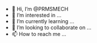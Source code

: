 - 👋 Hi, I’m @PRMSMECH
- 👀 I’m interested in ...
- 🌱 I’m currently learning ...
- 💞️ I’m looking to collaborate on ...
- 📫 How to reach me ...

<!---
PRMSMECH/PRMSMECH is a ✨ special ✨ repository because its `README.md` (this file) appears on your GitHub profile.
You can click the Preview link to take a look at your changes.
--->
